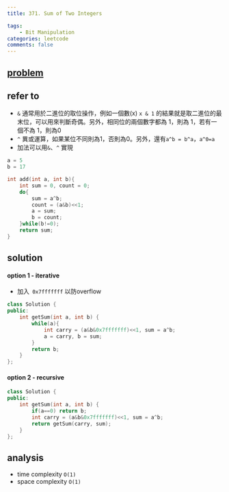 ```yaml
---
title: 371. Sum of Two Integers

tags:  
    - Bit Manipulation
categories: leetcode
comments: false
---
```



## [problem](https://leetcode.com/problems/sum-of-two-integers/)


## refer to 
- `&` 通常用於二進位的取位操作，例如一個數(x) `x & 1` 的結果就是取二進位的最末位，可以用來判斷奇偶。另外，相同位的兩個數字都為 1，則為 1，若有一個不為 1，則為0
- `^` 異或運算，如果某位不同則為1，否則為0。另外，還有`a^b = b^a`，`a^0=a`
- 加法可以用`&`、`^` 實現
```c++
a = 5
b = 17

int add(int a, int b){
    int sum = 0, count = 0;
    do{
        sum = a^b;
        count = (a&b)<<1;
        a = sum;
        b = count;
    }while(b!=0);
    return sum;
}
```
## solution



#### option 1 - iterative
- 加入` 0x7fffffff` 以防overflow 
```c++
class Solution {
public:
    int getSum(int a, int b) {
        while(a){
            int carry = (a&b&0x7fffffff)<<1, sum = a^b;
            a = carry, b = sum;
        }
        return b;
    }
};
```
#### option 2 - recursive
```c++
class Solution {
public:
    int getSum(int a, int b) {
        if(a==0) return b;
        int carry = (a&b&0x7fffffff)<<1, sum = a^b;
        return getSum(carry, sum);
    }
};
```

## analysis
- time complexity `O(1)`
- space complexity `O(1)`